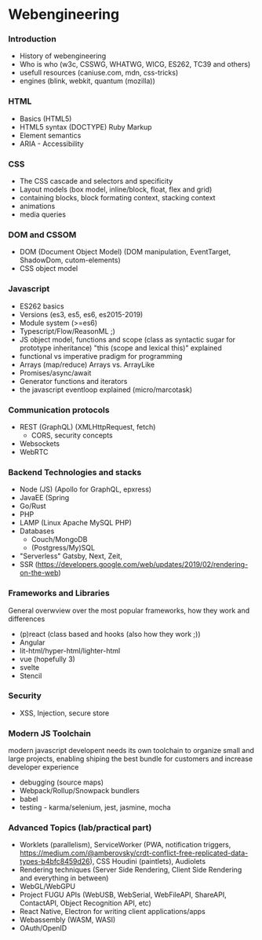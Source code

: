 # Webengineering
### Introduction
 - History of webengineering
 - Who is who (w3c, CSSWG, WHATWG, WICG, ES262, TC39 and others)
 - usefull resources (caniuse.com, mdn, css-tricks)
 - engines (blink, webkit, quantum (mozilla))

### HTML
 - Basics (HTML5)
 - HTML5 syntax (DOCTYPE) Ruby Markup
 - Element semantics
 - ARIA - Accessibility

### CSS
 - The CSS cascade and selectors and specificity
 - Layout models (box model, inline/block, float, flex and grid)
 - containing blocks, block formating context, stacking context
 - animations
 - media queries

### DOM and CSSOM
 - DOM (Document Object Model) (DOM manipulation, EventTarget, ShadowDom, cutom-elements)
 - CSS object model

### Javascript
 - ES262 basics
 - Versions (es3, es5, es6, es2015-2019)
 - Module system (>=es6)
 - Typescript/Flow/ReasonML ;)
 - JS object model, functions and scope (class as syntactic sugar for prototype inheritance) "this (scope and lexical this)" explained
 - functional vs imperative pradigm for programming
 - Arrays (map/reduce) Arrays vs. ArrayLike
 - Promises/async/await
 - Generator functions and iterators
 - the javascript eventloop explained (micro/marcotask)

### Communication protocols
 - REST (GraphQL) (XMLHttpRequest, fetch)
   - CORS, security concepts
 - Websockets
 - WebRTC

### Backend Technologies and stacks
 - Node (JS) (Apollo for GraphQL, epxress)
 - JavaEE (Spring
 - Go/Rust
 - PHP
 - LAMP (Linux Apache MySQL PHP)
 - Databases
   - Couch/MongoDB
   - (Postgress/My)SQL
 - "Serverless" Gatsby, Next, Zeit, 
 - SSR (https://developers.google.com/web/updates/2019/02/rendering-on-the-web)

### Frameworks and Libraries
General overwview over the most popular frameworks, how they work and differences
 - (p)react (class based and hooks (also how they work ;))
 - Angular
 - lit-html/hyper-html/lighter-html
 - vue (hopefully 3)
 - svelte
 - Stencil

### Security
 - XSS, Injection, secure store

### Modern JS Toolchain
modern javascript developent needs its own toolchain to organize small and large projects, enabling shiping the best bundle for customers and increase developer experience
- debugging (source maps)
- Webpack/Rollup/Snowpack bundlers
- babel
- testing - karma/selenium, jest, jasmine, mocha

### Advanced Topics (lab/practical part)
 - Worklets (parallelism), ServiceWorker (PWA, notification triggers, https://medium.com/@amberovsky/crdt-conflict-free-replicated-data-types-b4bfc8459d26), CSS Houdini (paintlets), Audiolets
 - Rendering techniques (Server Side Rendering, Client Side Rendering and everything in between)
 - WebGL/WebGPU
 - Project FUGU APIs (WebUSB, WebSerial, WebFileAPI, ShareAPI, ContactAPI, Object Recognition API, etc)
 - React Native, Electron for writing client applications/apps
 - Webassembly (WASM, WASI)
 - OAuth/OpenID
